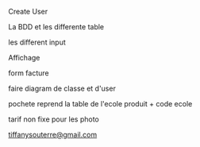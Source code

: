 Create User

La BDD et les differente table

les different input

Affichage

form facture

faire diagram de classe et d'user

pochete reprend la table de l'ecole
produit + code ecole

tarif non fixe pour les photo

tiffanysouterre@gmail.com